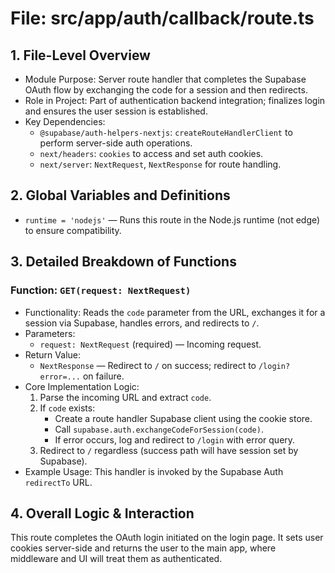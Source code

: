 # File: src/app/auth/callback/route.ts

## 1. File-Level Overview

- Module Purpose: Server route handler that completes the Supabase OAuth flow by exchanging the code for a session and then redirects.
- Role in Project: Part of authentication backend integration; finalizes login and ensures the user session is established.
- Key Dependencies:
  - `@supabase/auth-helpers-nextjs`: `createRouteHandlerClient` to perform server-side auth operations.
  - `next/headers`: `cookies` to access and set auth cookies.
  - `next/server`: `NextRequest`, `NextResponse` for route handling.

## 2. Global Variables and Definitions

- `runtime = 'nodejs'` — Runs this route in the Node.js runtime (not edge) to ensure compatibility.

## 3. Detailed Breakdown of Functions

### Function: `GET(request: NextRequest)`

- Functionality: Reads the `code` parameter from the URL, exchanges it for a session via Supabase, handles errors, and redirects to `/`.
- Parameters:
  - `request: NextRequest` (required) — Incoming request.
- Return Value:
  - `NextResponse` — Redirect to `/` on success; redirect to `/login?error=...` on failure.
- Core Implementation Logic:
  1. Parse the incoming URL and extract `code`.
  2. If `code` exists:
     - Create a route handler Supabase client using the cookie store.
     - Call `supabase.auth.exchangeCodeForSession(code)`.
     - If error occurs, log and redirect to `/login` with error query.
  3. Redirect to `/` regardless (success path will have session set by Supabase).
- Example Usage: This handler is invoked by the Supabase Auth `redirectTo` URL.

## 4. Overall Logic & Interaction

This route completes the OAuth login initiated on the login page. It sets user cookies server-side and returns the user to the main app, where middleware and UI will treat them as authenticated.
